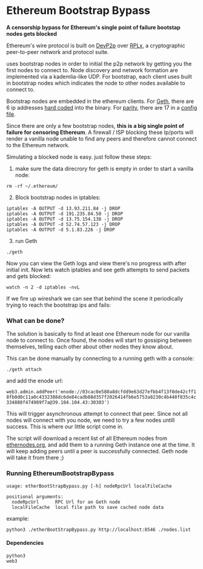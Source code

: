 # Ethereum Bootstrap Bypass


**A censorship bypass for Ethereum's single point of failure bootstap nodes gets blocked**


Ethereum's wire protocol is built on [DevP2p](https://github.com/ethereum/wiki/wiki/%C3%90%CE%9EVp2p-Wire-Protocol) over [RPLx](https://github.com/ethereum/devp2p/blob/master/rlpx.md), a cryptographic peer-to-peer network and protocol suite. 

uses bootstrap nodes in order to initial the p2p network by getting you the first nodes to connect to. 
Node discovery and network formation are implemented via a kademlia-like UDP. For bootstrap, each client uses built in bootstrap nodes which indicates the node to other nodes available to connect to.

Bootstrap nodes are embedded in the ethereum clients. For [Geth](https://github.com/ethereum/go-ethereum/tree/b4e05adcc7c40e7f77839bad350df625094940ed), there are 6 ip addresses [hard coded](https://github.com/ethereum/go-ethereum/blob/b4e05adcc7c40e7f77839bad350df625094940ed/params/bootnodes.go) into the binary.
For [parity](https://github.com/paritytech/parity), there are 17 in a [config file](https://github.com/paritytech/parity/blob/b50fb71dd1d29dfde2a6c7e1830447cf30896c31/ethcore/res/ethereum/foundation.json).


Since there are only a few bootstrap nodes, **this is a big single point of failure for censoring Ethereum**. A firewall / ISP blocking these Ip/ports will render a vanilla node unable to find any peers and therefore cannot connect to the Ethereum network.

Simulating a blocked node is easy. just follow these steps:
1. make sure the data direcrory for geth is empty in order to start a vanilla node:

 `rm -rf ~/.ethereum/` 

2. Block bootstrap nodes in iptables:

``` -A OUTPUT -d 52.16.188.185 -j DROP
iptables -A OUTPUT -d 13.93.211.84 -j DROP
iptables -A OUTPUT -d 191.235.84.50 -j DROP
iptables -A OUTPUT -d 13.75.154.138 -j DROP
iptables -A OUTPUT -d 52.74.57.123 -j DROP
iptables -A OUTPUT -d 5.1.83.226 -j DROP
```
3. run Geth

`./geth`

Now you can view the Geth logs and view there's no progress with after initial init. 
Now lets watch iptables and see geth attempts to send packets and gets blocked:

`watch -n 2 -d iptables -nvL`

If we fire up wireshark we can see that behind the scene it periodically trying to reach the bootstrap ips and fails:

### What can be done?

The solution is basically to find at least one Ethereum node for our vanilla node to connect to. Once found, the nodes will start to gossiping between themselves, telling each other about other nodes they know about.

This can be done manually by connecting to a running geth with a console: 

`./geth attach` 

and add the enode url:

`web3.admin.addPeer('enode://03cac0e580a8dcfdd9e63d27efbb4f13f0de42cff18fb0d0c11a0c4332388dc6de84cadb88d357f2026414fb6e5753a8230c4b448f835c4c334888f474989f7a@39.104.104.43:30303')`

This will trigger asynchronous attempt to connect that peer. Since not all nodes will connect with you node, we need to try a few nodes untill success. This is where our little script come in.

The script will download a recent list of all Ethereum nodes from [ethernodes.org](https://ethernodes.org/network/1), and add them to a running Geth instance one at the time. It will keep adding peers until a peer is successfully connected. Geth node will take it from there ;)



### Running EthereumBootstrapBypass

```
usage: etherBootStrapBypass.py [-h] nodeRpcUrl localFileCache

positional arguments:
  nodeRpcUrl      RPC Url for an Geth node
  localFileCache  local file path to save cached node data
  ```
  

example:

`python3 ./etherBootStrapBypass.py http://localhost:8546 ./nodes.list`


#### Dependencies 
```
python3
web3
```


